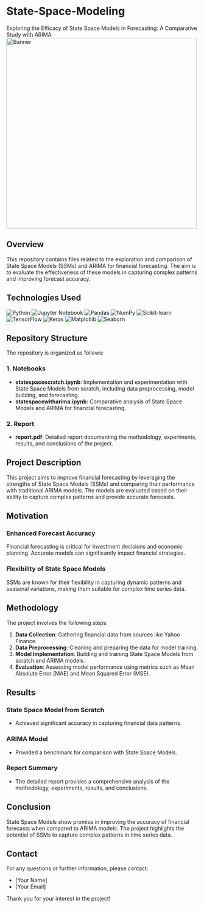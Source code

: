 # State-Space-Modeling
Exploring the Efficacy of State Space Models in Forecasting: A Comparative Study with ARIMA
<img src="Data/Picture1.png" alt="Banner" width="500"/>

## Overview
This repository contains files related to the exploration and comparison of State Space Models (SSMs) and ARIMA for financial forecasting. The aim is to evaluate the effectiveness of these models in capturing complex patterns and improving forecast accuracy.

## Technologies Used
![Python](https://img.shields.io/badge/-Python-3776AB?style=flat&logo=python&logoColor=white)
![Jupyter Notebook](https://img.shields.io/badge/-Jupyter%20Notebook-F37626?style=flat&logo=jupyter&logoColor=white)
![Pandas](https://img.shields.io/badge/-Pandas-150458?style=flat&logo=pandas&logoColor=white)
![NumPy](https://img.shields.io/badge/-NumPy-013243?style=flat&logo=numpy&logoColor=white)
![Scikit-learn](https://img.shields.io/badge/-Scikit--learn-F7931E?style=flat&logo=scikit-learn&logoColor=white)
![TensorFlow](https://img.shields.io/badge/-TensorFlow-FF6F00?style=flat&logo=tensorflow&logoColor=white)
![Keras](https://img.shields.io/badge/-Keras-D00000?style=flat&logo=keras&logoColor=white)
![Matplotlib](https://img.shields.io/badge/-Matplotlib-11557C?style=flat&logo=matplotlib&logoColor=white)
![Seaborn](https://img.shields.io/badge/-Seaborn-4B0082?style=flat&logo=seaborn&logoColor=white)

## Repository Structure

The repository is organized as follows:

### 1. Notebooks
- **statespacescratch.ipynb**: Implementation and experimentation with State Space Models from scratch, including data preprocessing, model building, and forecasting.
- **statespacewitharima.ipynb**: Comparative analysis of State Space Models and ARIMA for financial forecasting.

### 2. Report
- **report.pdf**: Detailed report documenting the methodology, experiments, results, and conclusions of the project.

## Project Description
This project aims to improve financial forecasting by leveraging the strengths of State Space Models (SSMs) and comparing their performance with traditional ARIMA models. The models are evaluated based on their ability to capture complex patterns and provide accurate forecasts.

## Motivation

### Enhanced Forecast Accuracy
Financial forecasting is critical for investment decisions and economic planning. Accurate models can significantly impact financial strategies.

### Flexibility of State Space Models
SSMs are known for their flexibility in capturing dynamic patterns and seasonal variations, making them suitable for complex time series data.

## Methodology
The project involves the following steps:
1. **Data Collection**: Gathering financial data from sources like Yahoo Finance.
2. **Data Preprocessing**: Cleaning and preparing the data for model training.
3. **Model Implementation**: Building and training State Space Models from scratch and ARIMA models.
4. **Evaluation**: Assessing model performance using metrics such as Mean Absolute Error (MAE) and Mean Squared Error (MSE).

## Results
### State Space Model from Scratch
- Achieved significant accuracy in capturing financial data patterns.

### ARIMA Model
- Provided a benchmark for comparison with State Space Models.

### Report Summary
- The detailed report provides a comprehensive analysis of the methodology, experiments, results, and conclusions.

## Conclusion
State Space Models show promise in improving the accuracy of financial forecasts when compared to ARIMA models. The project highlights the potential of SSMs to capture complex patterns in time series data.

## Contact
For any questions or further information, please contact:
- [Your Name]
- [Your Email]

Thank you for your interest in the project!

